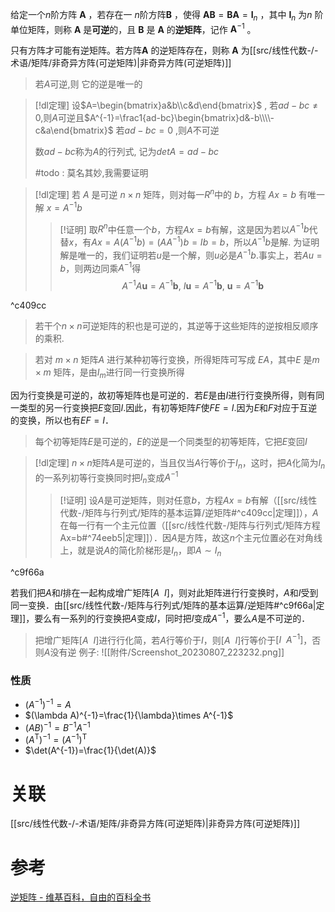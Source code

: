 
给定一个$n$阶方阵 $\mathbf{A}$ ，若存在一 $n$阶方阵$\mathbf {B}$ ，使得 $\mathbf{AB}=\mathbf{BA}=\mathbf{I}_n$ ，其中  $\mathbf{I}_n$ 为$n$ 阶单位矩阵，则称 $\mathbf{A}$ 是**可逆**的，且 $\mathbf {B}$ 是 $\mathbf{A}$ 的**逆矩阵**，记作 $\mathbf {A} ^{-1}$ 。

只有方阵才可能有逆矩阵。若方阵$\mathbf{A}$ 的逆矩阵存在，则称 $\mathbf{A}$ 为[[src/线性代数-/-术语/矩阵/非奇异方阵(可逆矩阵)|非奇异方阵(可逆矩阵)]]

> 若$A$可逆,则 它的逆是唯一的


> [!dl定理] 
> 设$A=\begin{bmatrix}a&b\\c&d\end{bmatrix}$ , 若$ad-bc\neq0$,则$A$可逆且$A^{-1}=\frac1{ad-bc}\begin{bmatrix}d&-b\\\\-c&a\end{bmatrix}$
> 若$ad-bc=0$ ,则$A$不可逆
> 
> 数$ad-bc$称为$A$的行列式, 记为$det A=ad-bc$
> 
> #todo : 莫名其妙,我需要证明


> [!dl定理] 
> 若 $A$ 是可逆 $n\times n$ 矩阵，则对每一$R^{n}$中的 $b$，方程 $Ax=b$ 有唯一解 $x=A^{-1}b$ 
> > [!证明] 
> > 取$R^{n}$中任意一个$b$，方程$Ax=b$有解，这是因为若以$A^{-1}b$代替$x$，有$Ax=A(A^{-1}b)=(AA^{-1})b=Ib=b$，所以$A^{-1}b$是解.
> > 为证明解是唯一的，我们证明若$u$是一个解，则$u$必是$A^{-1}b$.事实上，若$Au=b$，则两边同乘$A^{-1}$得$$A^{-1}A\boldsymbol{u}=A^{-1}\boldsymbol{b},~I\boldsymbol{u}=A^{-1}\boldsymbol{b},~\boldsymbol{u}=A^{-1}\boldsymbol{b}$$

^c409cc

> 若干个$n\times n$可逆矩阵的积也是可逆的，其逆等于这些矩阵的逆按相反顺序的乘积.


> 若对 $m×n$ 矩阵$A$ 进行某种初等行变换，所得矩阵可写成 $EA$，其中$E$ 是$m×m$ 矩阵，是由$I_m$进行同一行变换所得

因为行变换是可逆的，故初等矩阵也是可逆的．若$E$是由$I$进行行变换所得，则有同一类型的另一行变换把$E$变回$I$.因此，有初等矩阵$F$使$FE=I$.因为$E$和$F$对应于互逆的变换，所以也有$EF=I$．

> 每个初等矩阵$E$是可逆的，$E$的逆是一个同类型的初等矩阵，它把$E$变回$I$


> [!dl定理] 
> $n\times n$矩阵$A$是可逆的，当且仅当$A$行等价于$I_n$，这时，把$A$化简为$I_n$的一系列初等行变换同时把$I_n$变成$A^{-1}$
> > [!证明] 
> > 设$A$是可逆矩阵，则对任意$b$，方程$Ax=b$有解（[[src/线性代数-/矩阵与行列式/矩阵的基本运算/逆矩阵#^c409cc|定理]]），$A$在每一行有一个主元位置（[[src/线性代数-/矩阵与行列式/矩阵方程Ax=b#^74eeb5|定理]]）．因$A$是方阵，故这$n$个主元位置必在对角线上，就是说$A$的简化阶梯形是$I_n$，即$A\sim I_n$

^c9f66a


若我们把$A$和$I$排在一起构成增广矩阵$[A~~I]$，则对此矩阵进行行变换时，$A$和$I$受到同一变换．由[[src/线性代数-/矩阵与行列式/矩阵的基本运算/逆矩阵#^c9f66a|定理]]，要么有一系列的行变换把$A$变成$I$，同时把$I$变成$A^{-1}$，要么$A$是不可逆的．

> 把增广矩阵$[A~~I]$进行行化简，若$A$行等价于$I$，则$[A~~I]$行等价于$[I~~A^{-1}]$，否则$A$没有逆
> 例子:
> ![[附件/Screenshot_20230807_223232.png]]


### 性质
- $\left (A^{-1}  \right )^{-1}=A$ 
- $(\lambda A)^{-1}=\frac{1}{\lambda}\times A^{-1}$ 
- $(AB)^{-1}=B^{-1}A^{-1}$ 
- $\left (A^\mathrm{T} \right )^{-1}=\left (A^{-1} \right )^{\mathrm{T}}$ 
- $\det(A^{-1})=\frac{1}{\det(A)}$ 

# 关联
[[src/线性代数-/-术语/矩阵/非奇异方阵(可逆矩阵)|非奇异方阵(可逆矩阵)]]

# 参考
[逆矩阵 - 维基百科，自由的百科全书](https://zh.wikipedia.org/wiki/%E9%80%86%E7%9F%A9%E9%98%B5)
